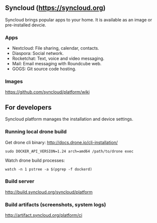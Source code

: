 ## Syncloud (https://syncloud.org)

Syncloud brings popular apps to your home.
It is available as an image or pre-installed devcie.

### Apps

* Nextcloud: File sharing, calendar, contacts.
* Diaspora: Social network.
* Rocketchat: Text, voice and video messaging.
* Mail: Email messaging with Roundcube web.
* GOGS: Git source code hosting.

### Images

https://github.com/syncloud/platform/wiki

## For developers

Syncloud platform manages the installation and device settings.

### Running local drone build

Get drone cli binary: http://docs.drone.io/cli-installation/
````
sudo DOCKER_API_VERSION=1.24 arch=amd64 /path/to/drone exec
````

Watch drone build processes:
````
watch -n 1 pstree -a $(pgrep -f dockerd)
````

### Build server

http://build.syncloud.org/syncloud/platform

### Build artifacts (screenshots, system logs)

http://artifact.syncloud.org/platform/ci